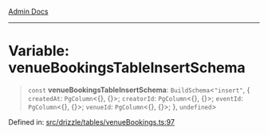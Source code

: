 [Admin Docs](/)

***

# Variable: venueBookingsTableInsertSchema

> `const` **venueBookingsTableInsertSchema**: `BuildSchema`\<`"insert"`, \{ `createdAt`: `PgColumn`\<\{\}, \{\}\>; `creatorId`: `PgColumn`\<\{\}, \{\}\>; `eventId`: `PgColumn`\<\{\}, \{\}\>; `venueId`: `PgColumn`\<\{\}, \{\}\>; \}, `undefined`\>

Defined in: [src/drizzle/tables/venueBookings.ts:97](https://github.com/Suyash878/talawa-api/blob/4657139c817cb5935454def8fb620b05175365a9/src/drizzle/tables/venueBookings.ts#L97)
